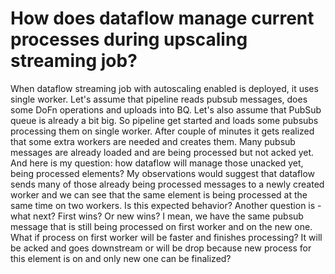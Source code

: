 
# How does dataflow manage current processes during upscaling streaming job?

When dataflow streaming job with autoscaling enabled is deployed, it uses single worker.
Let's assume that pipeline reads pubsub messages, does some DoFn operations and uploads into BQ.
Let's also assume that PubSub queue is already a bit big.
So pipeline get started and loads some pubsubs processing them on single worker.
After couple of minutes it gets realized that some extra workers are needed and creates them.
Many pubsub messages are already loaded and are being processed but not acked yet.
And here is my question: how dataflow will manage those unacked yet, being processed elements?
My observations would suggest that dataflow sends many of those already being processed messages to a newly created worker and we can see that the same element is being processed at the same time on two workers.
Is this expected behavior?
Another question is - what next? First wins? Or new wins?
I mean, we have the same pubsub message that is still being processed on first worker and on the new one.
What if process on first worker will be faster and finishes processing? It will be acked and goes downstream or will be drop because new process for this element is on and only new one can be finalized?

        